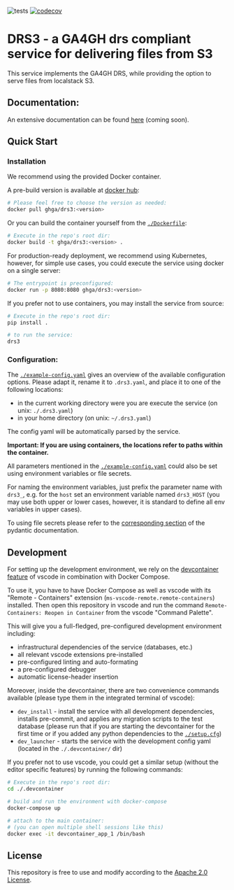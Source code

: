 ![tests](https://github.com/ghga-de/drs3/actions/workflows/unit_and_int_tests.yaml/badge.svg)
[![codecov](https://codecov.io/gh/ghga-de/drs3/branch/main/graph/badge.svg?token=GYH99Y71CK)](https://codecov.io/gh/ghga-de/drs3)
# DRS3 - a GA4GH drs compliant service for delivering files from S3

This service implements the GA4GH DRS, while providing the option to serve files from localstack S3.

## Documentation:

An extensive documentation can be found [here](...) (coming soon).

## Quick Start
### Installation
We recommend using the provided Docker container.

A pre-build version is available at [docker hub](https://hub.docker.com/repository/docker/ghga/drs3):
```bash
# Please feel free to choose the version as needed:
docker pull ghga/drs3:<version>
```

Or you can build the container yourself from the [`./Dockerfile`](./Dockerfile):
```bash
# Execute in the repo's root dir:
docker build -t ghga/drs3:<version> .
```

For production-ready deployment, we recommend using Kubernetes, however,
for simple use cases, you could execute the service using docker
on a single server:
```bash
# The entrypoint is preconfigured:
docker run -p 8080:8080 ghga/drs3:<version>
```

If you prefer not to use containers, you may install the service from source:
```bash
# Execute in the repo's root dir:
pip install .

# to run the service:
drs3
```

### Configuration:
The [`./example-config.yaml`](./example-config.yaml) gives an overview of the available configuration options.
Please adapt it, rename it to `.drs3.yaml`, and place it to one of the following locations:
- in the current working directory were you are execute the service (on unix: `./.drs3.yaml`)
- in your home directory (on unix: `~/.drs3.yaml`)

The config yaml will be automatically parsed by the service.

**Important: If you are using containers, the locations refer to paths within the container.**

All parameters mentioned in the [`./example-config.yaml`](./example-config.yaml)
could also be set using environment variables or file secrets.

For naming the environment variables, just prefix the parameter name with `drs3_`,
e.g. for the `host` set an environment variable named `drs3_HOST`
(you may use both upper or lower cases, however, it is standard to define all env
variables in upper cases).

To using file secrets please refer to the
[corresponding section](https://pydantic-docs.helpmanual.io/usage/settings/#secret-support)
of the pydantic documentation.


## Development
For setting up the development environment, we rely on the
[devcontainer feature](https://code.visualstudio.com/docs/remote/containers) of vscode
in combination with Docker Compose.

To use it, you have to have Docker Compose as well as vscode with its "Remote - Containers" extension (`ms-vscode-remote.remote-containers`) installed.
Then open this repository in vscode and run the command
`Remote-Containers: Reopen in Container` from the vscode "Command Palette".

This will give you a full-fledged, pre-configured development environment including:
- infrastructural dependencies of the service (databases, etc.)
- all relevant vscode extensions pre-installed
- pre-configured linting and auto-formating
- a pre-configured debugger
- automatic license-header insertion

Moreover, inside the devcontainer, there are two convenience commands available
(please type them in the integrated terminal of vscode):
- `dev_install` - install the service with all development dependencies,
installs pre-commit, and applies any migration scripts to the test database
(please run that if you are starting the devcontainer for the first time
or if you added any python dependencies to the [`./setup.cfg`](./setup.cfg))
- `dev_launcher` - starts the service with the development config yaml
(located in the `./.devcontainer/` dir)

If you prefer not to use vscode, you could get a similar setup (without the editor specific features)
by running the following commands:
``` bash
# Execute in the repo's root dir:
cd ./.devcontainer

# build and run the environment with docker-compose
docker-compose up

# attach to the main container:
# (you can open multiple shell sessions like this)
docker exec -it devcontainer_app_1 /bin/bash
```

## License
This repository is free to use and modify according to the [Apache 2.0 License](./LICENSE).
